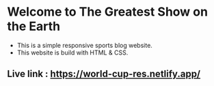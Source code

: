 # Welcome to The Greatest Show on the Earth

* This is a simple responsive sports blog website.
* This website is build with HTML & CSS.

## Live link : https://world-cup-res.netlify.app/
